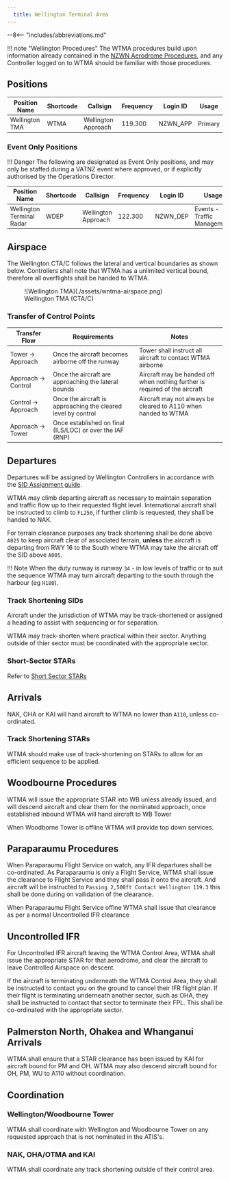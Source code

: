 ```yaml
---
  title: Wellington Terminal Area 
---
```


--8<-- "includes/abbreviations.md"

!!! note "Wellington Procedures"
    The WTMA procedures build upon information already contained in the [NZWN Aerodrome Procedures](../aerodromes/Class-C/nzwn.md), and any Controller logged on to WTMA should be familiar with those procedures.

## Positions

| Position Name   | Shortcode | Callsign            | Frequency | Login ID | Usage     |
| --------------- | --------- | ------------------- | --------- | -------- | --------- |
| Wellington TMA  | WTMA      | Wellington Approach | 119.300   | NZWN_APP | Primary   |


### Event Only Positions

!!! Danger
    The following are designated as Event Only positions, and may only be staffed during a VATNZ event where approved, or if explicitly authorised by the Operations Director.

| Position Name             | Shortcode | Callsign            | Frequency | Login ID | Usage                       |
| ------------------------- | --------- | ------------------- | --------- | -------- | --------------------------- |
| Wellington Terminal Radar | WDEP      | Wellington Approach | 122.300   | NZWN_DEP | Events - Traffic Management |

## Airspace

The Wellington CTA/C follows the lateral and vertical boundaries as shown below. Controllers shall note that WTMA has a unlimited vertical bound, therefore all overflights shall be handed to WTMA. 


<figure markdown>
  ![Wellington TMA](./assets/wntma-airspace.png) 
  <figcaption>Wellington TMA (CTA/C)</figcaption>
</figure>

### Transfer of Control Points

|Transfer Flow         | Requirements                                                  | Notes                                                                       | 
| -------------------- | ------------------------------------------------------------- | --------------------------------------------------------------------------- | 
| Tower -> Approach    | Once the aircraft becomes airborne off the runway             | Tower shall instruct all aircraft to contact WTMA airborne                  |
| Approach -> Control  | Once the aircraft are approaching the lateral bounds          | Aircraft may be handed off when nothing further is required of the aircraft | 
| Control -> Approach  | Once the aircraft is approaching the cleared level by control | Aircraft may not always be cleared to A110 when handed to WTMA              | 
| Approach -> Tower    | Once established on final (ILS/LOC) or over the IAF (RNP)     |                                                                             |

## Departures

Departures will be assigned by Wellington Controllers in accordance with the [SID Assignment guide](../aerodromes/Class-C/nzwn.md#sid-assignment). 

WTMA may climb departing aircraft as necessary to maintain separation and traffic flow up to their requested flight level. International aircraft shall be instructed to climb to `FL250`, if further climb is requested, they shall be handed to NAK.

For terrain clearance purposes any track shortening shall be done above `A025` to keep aircraft clear of associated terrain, **unless** the aircraft is departing from RWY 16 to the South where WTMA may take the aircraft off the SID above `A005`. 


!!! Note
    When the duty runway is runway `34` - in low levels of traffic or to suit the sequence WTMA may turn aircraft departing to the south through the harbour (eg `H180`).

### Track Shortening SIDs

Aircraft under the jurisdiction of WTMA may be track-shortened or assigned a heading to assist with sequencing or for separation. 

WTMA may track-shorten where practical within their sector. Anything outside of thier sector must be coordinated with the appropriate sector.

### Short-Sector STARs

Refer to [Short Sector STARs](../aerodromes/Class-C/nzwn.md#star-clearance-for-nzns--nzwb)

## Arrivals 

NAK, OHA or KAI will hand aircraft to WTMA no lower than `A110`, unless co-ordinated.

### Track Shortening STARs

WTMA should make use of track-shortening on STARs to allow for an efficient sequence to be applied.

## Woodbourne Procedures

WTMA will issue the appropriate STAR into WB unless already issued, and will descend aircraft and clear them for the nominated approach, once established inbound WTMA will hand aircraft to WB Tower

When Woodborne Tower is offline WTMA will provide top down services. 

## Paraparaumu Procedures

When Paraparaumu Flight Service on watch, any IFR departures shall be co-ordinated. As Paraparaumu is only a Flight Service, WTMA shall issue the clearance to Flight Service and they shall pass it onto the aircraft. And aircraft will be instructed to `Passing 2,500ft Contact Wellington 119.3` this shall be done during on vailidation of the clearance.

When Paraparaumu Flight Service offine WTMA shall issue that clearance as per a normal Uncontrolled IFR clearance

## Uncontrolled IFR 

For Uncontrolled IFR aircraft leaving the WTMA Control Area, WTMA shall issue the appropriate STAR for that aerodrome, and clear the aircraft to leave Controlled Airspace on descent. 

If the aircraft is terminating underneath the WTMA Control Area, they shall be instructed to contact you on the ground to cancel their IFR flight plan. If their flight is terminating underneath another sector, such as OHA, they shall be instructed to contact that sector to terminate their FPL. This shall be co-ordinated with the appropriate sector.

## Palmerston North, Ohakea and Whanganui Arrivals

WTMA shall ensure that a STAR clearance has been issued by KAI for aircraft bound for PM and OH. WTMA may also descend aircraft bound for OH, PM, WU to A110 without coordination. 

## Coordination

### Wellington/Woodbourne Tower

WTMA shall coordinate with Wellington and Woodbourne Tower on any requested approach that is not nominated in the ATIS's.

### NAK, OHA/OTMA and KAI

WTMA shall coordinate any track shortening outside of their control area. 
